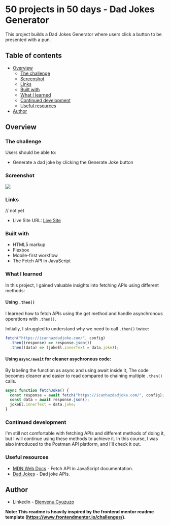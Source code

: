 # 50 projects in 50 days - Dad Jokes Generator

This project builds a Dad Jokes Generator where users click a button to be presented with a pun.

## Table of contents

- [Overview](#overview)
  - [The challenge](#the-challenge)
  - [Screenshot](#screenshot)
  - [Links](#links)
  - [Built with](#built-with)
  - [What I learned](#what-i-learned)
  - [Continued development](#continued-development)
  - [Useful resources](#useful-resources)
- [Author](#author)

## Overview

### The challenge

Users should be able to:

- Generate a dad joke by clicking the Generate Joke button

### Screenshot

![](./screenshot.jpg)

### Links

// not yet

- Live Site URL: [Live Site](https://your-live-site-url.com)

### Built with

- HTML5 markup
- Flexbox
- Mobile-first workflow
- The Fetch API in JavaScript

### What I learned

In this project, I gained valuable insights into fetching APIs using different methods:

#### Using `.then()`

I learned how to fetch APIs using the get method and handle asynchronous operations with `.then()`.

Initially, I struggled to understand why we need to call `.then()` twice:

```js
fetch("https://icanhazdadjoke.com/", config)
  .then((response) => response.json())
  .then((data) => (jokeEl.innerText = data.joke));
```

#### Using `async/await` for cleaner asychronous code:

By labeling the function as async and using await inside it, The code becomes cleaner and easier to read compared to chaining multiple `.then()` calls.

```js
async function fetchJoke() {
  const response = await fetch("https://icanhazdadjoke.com/", config);
  const data = await response.json();
  jokeEl.innerText = data.joke;
}
```

### Continued development

I'm still not comfortable with fetching APIs and different methods of doing it, but I will continue using these methods to achieve it.
In this course, I was also introduced to the Postman API platform, and I'll check it out.

### Useful resources

- [MDN Web Docs](https://developer.mozilla.org/en-US/docs/Web/API/Fetch_API) - Fetch API in JavaScript documentation.
- [Dad Jokes](https://icanhazdadjoke.com/api) - Dad joke APIs.

## Author

- Linkedin - [Bienvenu Cyuzuzo](https://www.linkedin.com/in/bienvenu-cyuzuzo/)

**Note: This readme is heavily inspired by the frontend mentor readme template (https://www.frontendmentor.io/challenges/).**
